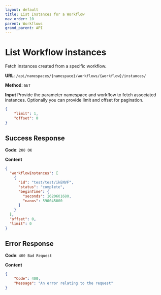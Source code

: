 ```yaml
---
layout: default
title: List Instances for a Workflow
nav_order: 10
parent: Workflows
grand_parent: API
---
```


# List Workflow instances

Fetch instances created from a specific workflow.

**URL**: `/api/namespaces/{namespace}/workflows/{workflow}/instances/`

**Method**: `GET`

**Input**
Provide the parameter namespace and workflow to fetch associated instances. Optionally you can provide limit and offset for pagination.

```json
{
    "limit": 1,
    "offset": 0
}
```

## Success Response
**Code**: `200 OK`

**Content**

```json
{
  "workflowInstances": [
    {
      "id": "test/test/ikENVF",
      "status": "complete",
      "beginTime": {
        "seconds": 1620601680,
        "nanos": 590045000
      }
    }
  ],
  "offset": 0,
  "limit": 0
}
```

## Error Response

**Code**: `400 Bad Request`

**Content**

```json
{
    "Code": 400,
    "Message": "An error relating to the request"
}
```
